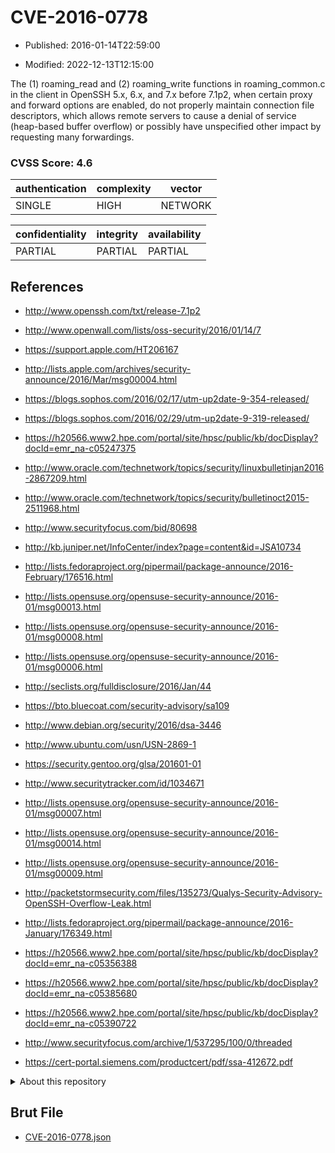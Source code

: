 # CVE-2016-0778

- Published: 2016-01-14T22:59:00

- Modified: 2022-12-13T12:15:00

The (1) roaming_read and (2) roaming_write functions in roaming_common.c in the client in OpenSSH 5.x, 6.x, and 7.x before 7.1p2, when certain proxy and forward options are enabled, do not properly maintain connection file descriptors, which allows remote servers to cause a denial of service (heap-based buffer overflow) or possibly have unspecified other impact by requesting many forwardings.

### CVSS Score: **4.6**

| authentication | complexity | vector |
| --- | --- | --- |
| SINGLE | HIGH | NETWORK |

| confidentiality | integrity | availability |
| --- | --- | --- |
| PARTIAL | PARTIAL | PARTIAL |

## References

* http://www.openssh.com/txt/release-7.1p2

* http://www.openwall.com/lists/oss-security/2016/01/14/7

* https://support.apple.com/HT206167

* http://lists.apple.com/archives/security-announce/2016/Mar/msg00004.html

* https://blogs.sophos.com/2016/02/17/utm-up2date-9-354-released/

* https://blogs.sophos.com/2016/02/29/utm-up2date-9-319-released/

* https://h20566.www2.hpe.com/portal/site/hpsc/public/kb/docDisplay?docId=emr_na-c05247375

* http://www.oracle.com/technetwork/topics/security/linuxbulletinjan2016-2867209.html

* http://www.oracle.com/technetwork/topics/security/bulletinoct2015-2511968.html

* http://www.securityfocus.com/bid/80698

* http://kb.juniper.net/InfoCenter/index?page=content&id=JSA10734

* http://lists.fedoraproject.org/pipermail/package-announce/2016-February/176516.html

* http://lists.opensuse.org/opensuse-security-announce/2016-01/msg00013.html

* http://lists.opensuse.org/opensuse-security-announce/2016-01/msg00008.html

* http://lists.opensuse.org/opensuse-security-announce/2016-01/msg00006.html

* http://seclists.org/fulldisclosure/2016/Jan/44

* https://bto.bluecoat.com/security-advisory/sa109

* http://www.debian.org/security/2016/dsa-3446

* http://www.ubuntu.com/usn/USN-2869-1

* https://security.gentoo.org/glsa/201601-01

* http://www.securitytracker.com/id/1034671

* http://lists.opensuse.org/opensuse-security-announce/2016-01/msg00007.html

* http://lists.opensuse.org/opensuse-security-announce/2016-01/msg00014.html

* http://lists.opensuse.org/opensuse-security-announce/2016-01/msg00009.html

* http://packetstormsecurity.com/files/135273/Qualys-Security-Advisory-OpenSSH-Overflow-Leak.html

* http://lists.fedoraproject.org/pipermail/package-announce/2016-January/176349.html

* https://h20566.www2.hpe.com/portal/site/hpsc/public/kb/docDisplay?docId=emr_na-c05356388

* https://h20566.www2.hpe.com/portal/site/hpsc/public/kb/docDisplay?docId=emr_na-c05385680

* https://h20566.www2.hpe.com/portal/site/hpsc/public/kb/docDisplay?docId=emr_na-c05390722

* http://www.securityfocus.com/archive/1/537295/100/0/threaded

* https://cert-portal.siemens.com/productcert/pdf/ssa-412672.pdf

<details>
<summary>About this repository</summary> 

  This repository is part of the project [Live Hack CVE](https://github.com/Live-Hack-CVE). Main website can be found [www.live-hack.org](https://www.live-hack.org) 
  
  Made by [Sn0wAlice](https://github.com/Sn0wAlice) for the people that care about security and need to have a feed of the latest CVEs. Hope you enjoy it, don't forget to star the repo and follow me on [Twitter](https://twitter.com/Sn0wAlice) and [Github](https://github.com/Sn0wAlice). And that is my [personnal website](https://www.alice-snow.me/)

  - [Home Page](https://github.com/Live-Hack-CVE)
  - [Framework](https://github.com/Live-Hack-CVE/cve-framework)
  - [CVE database](https://github.com/Live-Hack-CVE/full_database)
  - [Changelog](https://github.com/Live-Hack-CVE/Changelog)
</details>

## Brut File

* [CVE-2016-0778.json](https://raw.githubusercontent.com/Live-Hack-CVE/full_database/main/cves/2016/CVE-2016-0778.json)


